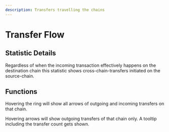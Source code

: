 ```yaml
---
description: Transfers travelling the chains
---
```


# Transfer Flow

## Statistic Details

Regardless of when the incoming transaction effectively happens on the destination chain this statistic shows cross-chain-transfers initiated on the source-chain.

## Functions

Hovering the ring will show all arrows of outgoing and incoming transfers on that chain.

Hovering arrows will show outgoing transfers of that chain only. A tooltip including the transfer count gets shown.
